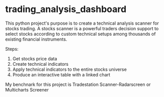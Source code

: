 # trading_analysis_dashboard
This python project's purpose is to create a technical analysis scanner for stocks trading.
A stocks scanner is a powerful traders decision support to select stocks according to custom technical setups among thousands of existing financial instruments.

Steps:

1. Get stocks price data 
2. Create technical indicators
3. Apply technical indicators to the entire stocks universe
4. Produce an interactive table with a linked chart

My benchnark for this project is Tradestation Scanner-Radarscreen or Multicharts Screener

 
